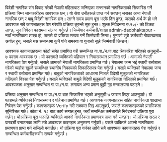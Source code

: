 विदेशी नागरिक संग विवाह गरेकी नेपाली महिलाबाट जन्मिएका सन्तानको नागरिकताको सिफारिश गर्ने प्रक्रिया निम्न जानकारीहरू आवश्यक छन्। यो सेवा उनीहरूले प्राप्त गर्न सक्छन् जसका आमा नेपाली नागरिक छन् र बाबु विदेशी नागरिक छन्। लाग्ने समय प्रमाण पूरा भएकै दिन हुन्छ, जसको अर्थ के हो भने आवश्यक सबै कागजातहरू पेश गरेपछि प्रक्रिया तुरुन्तै सुरु हुन्छ। शुल्क निवेदनमा रु.१०/- को टिकट लाग्छ, जुन निवेदन फाराममा संलग्न गर्नुपर्छ। जिम्मेवार कर्मचारी/शाखा admin-daobhaktapur - नयाँ नागरिकता शाखा हो, जसले यो प्रक्रिया सम्पन्न गर्ने जिम्मेवारी लिन्छ। गुनासो सुन्ने कर्मचारी गोपालप्रसाद अर्याल हुन्, जसले यस सम्बन्धमा कुनै पनि समस्या वा गुनासो सुन्ने जिम्मेवारी लिन्छन्।

आवश्यक कागजातहरूमा फोटो समेत प्रमाणित गरी सम्बन्धित गा.पा./न.पा.बाट सिफारिश गरिएको अनुसूची–७ फाराम आवश्यक छ। यो फारामले व्यक्तिको पहिचान र निवासस्थान प्रमाणित गर्छ। आमाको नेपाली नागरिकता पेश गर्नुपर्छ, जसले आमाको नेपाली नागरिकता प्रमाणित गर्छ। नेपालमा जन्म भई स्थायी बसोबास गरेको व्यहोरा खुल्ने सम्बन्धित स्थानीय निकायको सिफारिसपत्र पेश गर्नुपर्छ। यसले व्यक्तिको नेपालमा जन्म र स्थायी बसोबास प्रमाणित गर्छ। बाबुको नागरिकताको आधारमा निजले विदेशी मुलुकको नागरिकता नलिएको निस्सा पेश गर्नुपर्छ। यसले व्यक्तिको बाबुले विदेशी मुलुकको नागरिकता नलिएको प्रमाणित गर्छ। आवश्यकता अनुसार सम्बन्धित गा.पा./न.पा. लगायत अन्य प्रमाण बुझी गृह मन्त्रालयमा पठाइने।

प्रक्रिया अनुसार सम्बन्धित गा.पा./न.पा.बाट सिफारिस भएको अनुसूची ७ फाराम लिएर आउनुपर्छ। यो फारामले व्यक्तिको निवासस्थान र पहिचान प्रमाणित गर्छ। आवश्यक कागजातहरू सहित नागरिकता शाखामा निवेदन पेश गर्नुपर्छ। कागजातहरू Verify गरी सक्कल लिइ आउनुपर्छ, जसले कागजातहरूको प्रमाणिकता सुनिश्चित गर्छ। कोठा नं. १८ बाट कार्य सम्पन्न हुन्छ, जहाँ सम्बन्धित कर्मचारीले निवेदनको प्रक्रिया पूरा गर्छन्। यो प्रक्रिया पूरा भएपछि व्यक्तिले आफ्नो नागरिकता प्रमाणपत्र प्राप्त गर्न सक्छन्। यो प्रक्रिया सरल र पारदर्शी बनाउनका लागि सबै आवश्यक कदमहरू अनुसरण गर्नुपर्छ। यसले व्यक्तिले आफ्नो नागरिकता प्रमाणपत्र प्राप्त गर्न सजिलो बनाउँछ। यो प्रक्रिया पूरा गर्नका लागि सबै आवश्यक कागजातहरू पेश गर्नुपर्छ र सम्बन्धित कर्मचारीहरूसँग सम्पर्क गर्नुपर्छ।
